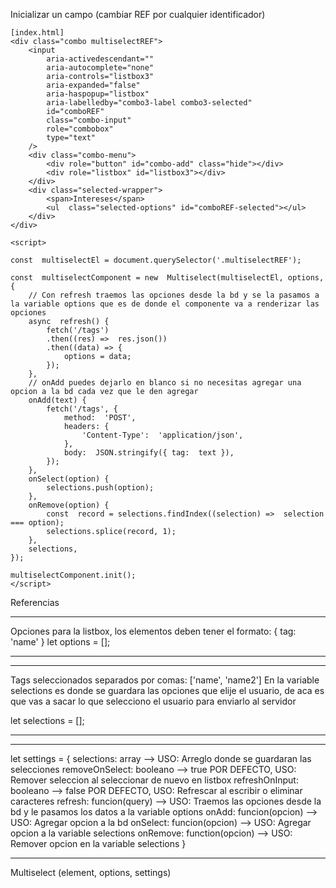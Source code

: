 Inicializar un campo (cambiar REF por cualquier identificador)

```
[index.html]
<div class="combo multiselectREF">
	<input
		aria-activedescendant=""
		aria-autocomplete="none"
		aria-controls="listbox3"
		aria-expanded="false"
		aria-haspopup="listbox"
		aria-labelledby="combo3-label combo3-selected"
		id="comboREF"
		class="combo-input"
		role="combobox"
		type="text"
	/>
	<div class="combo-menu">
		<div role="button" id="combo-add" class="hide"></div>
		<div role="listbox" id="listbox3"></div>
	</div>
	<div class="selected-wrapper">
		<span>Intereses</span>
		<ul  class="selected-options" id="comboREF-selected"></ul>
	</div>
</div>

<script>

const  multiselectEl = document.querySelector('.multiselectREF');

const  multiselectComponent = new  Multiselect(multiselectEl, options, {
	// Con refresh traemos las opciones desde la bd y se la pasamos a la variable options que es de donde el componente va a renderizar las opciones
	async  refresh() {
		fetch('/tags')
		.then((res) =>  res.json())
		.then((data) => {
			options = data;
		});
	},
	// onAdd puedes dejarlo en blanco si no necesitas agregar una opcion a la bd cada vez que le den agregar
	onAdd(text) {
		fetch('/tags', {
			method:  'POST',
			headers: {
				'Content-Type':  'application/json',
			},
			body:  JSON.stringify({ tag:  text }),
		});
	},
	onSelect(option) {
		selections.push(option);
	},
	onRemove(option) {
		const  record = selections.findIndex((selection) =>  selection === option);
		selections.splice(record, 1);
	},
	selections,
});

multiselectComponent.init();
</script>
```

Referencias

---

Opciones para la listbox, los elementos deben tener el formato: { tag: 'name' }
let options = [];

---

---

Tags seleccionados separados por comas: ['name', 'name2']
En la variable selections es donde se guardara las opciones que elije el usuario, de aca es que vas a sacar lo que selecciono el usuario para enviarlo al servidor

let selections = [];

---

---

let settings = {
selections: array --> USO: Arreglo donde se guardaran las selecciones
removeOnSelect: booleano --> true POR DEFECTO, USO: Remover seleccion al seleccionar de nuevo en listbox
refreshOnInput: booleano --> false POR DEFECTO, USO: Refrescar al escribir o eliminar caracteres
refresh: funcion(query) --> USO: Traemos las opciones desde la bd y le pasamos los datos a la variable options
onAdd: funcion(opcion) --> USO: Agregar opcion a la bd
onSelect: funcion(opcion) --> USO: Agregar opcion a la variable selections
onRemove: function(opcion) --> USO: Remover opcion en la variable selections
}

---

Multiselect (element, options, settings)
